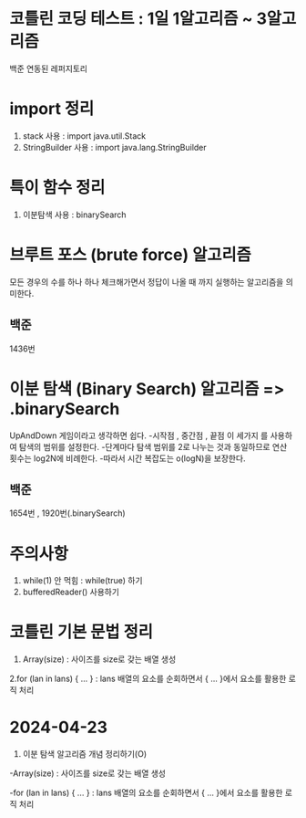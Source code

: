 # 코틀린 코딩 테스트 : 1일 1알고리즘 ~ 3알고리즘
백준 연동된 레퍼지토리
# import 정리
1. stack 사용 : import java.util.Stack
2. StringBuilder 사용 : import java.lang.StringBuilder

# 특이 함수 정리
1. 이분탐색 사용 : binarySearch

# 브루트 포스 (brute force) 알고리즘
모든 경우의 수를 하나 하나 체크해가면서 정답이 나올 때 까지 실행하는 알고리즘을 의미한다.

## 백준
1436번

# 이분 탐색 (Binary Search) 알고리즘 => .binarySearch
UpAndDown 게임이라고 생각하면 쉽다.
-시작점 , 중간점 , 끝점 이 세가지 를 사용하여 탐색의 범위를 설정한다.
-단계마다 탐색 범위를 2로 나누는 것과 동일하므로 연산 횟수는 log2N에 비례한다.
-따라서 시간 복잡도는 o(logN)을 보장한다.

## 백준
1654번 , 1920번(.binarySearch)

# 주의사항
1. while(1) 안 먹힘 : while(true) 하기
2. bufferedReader() 사용하기

# 코틀린 기본 문법 정리
1. Array(size) : 사이즈를 size로 갖는 배열 생성

2.for (lan in lans) { ... } : lans 배열의 요소를 순회하면서 { ... }에서 요소를 활용한 로직 처리

# 2024-04-23 
1. 이분 탐색 알고리즘 개념 정리하기(O)

-Array(size) : 사이즈를 size로 갖는 배열 생성

-for (lan in lans) { ... } : lans 배열의 요소를 순회하면서 { ... }에서 요소를 활용한 로직 처리


